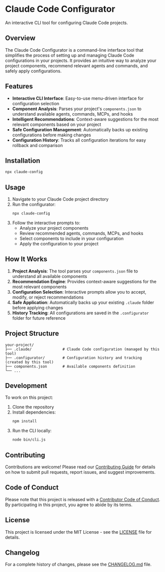 # Claude Code Configurator

An interactive CLI tool for configuring Claude Code projects.

## Overview

The Claude Code Configurator is a command-line interface tool that simplifies the process of setting up and managing Claude Code configurations in your projects. It provides an intuitive way to analyze your project components, recommend relevant agents and commands, and safely apply configurations.

## Features

- **Interactive CLI Interface**: Easy-to-use menu-driven interface for configuration selection
- **Component Analysis**: Parses your project's `components.json` to understand available agents, commands, MCPs, and hooks
- **Intelligent Recommendations**: Context-aware suggestions for the most relevant components based on your project
- **Safe Configuration Management**: Automatically backs up existing configurations before making changes
- **Configuration History**: Tracks all configuration iterations for easy rollback and comparison

## Installation

```bash
npx claude-config
```

## Usage

1. Navigate to your Claude Code project directory
2. Run the configurator:
   ```bash
   npx claude-config
   ```
3. Follow the interactive prompts to:
   - Analyze your project components
   - Review recommended agents, commands, MCPs, and hooks
   - Select components to include in your configuration
   - Apply the configuration to your project

## How It Works

1. **Project Analysis**: The tool parses your `components.json` file to understand all available components
2. **Recommendation Engine**: Provides context-aware suggestions for the most relevant components
3. **Configuration Selection**: Interactive prompts allow you to accept, modify, or reject recommendations
4. **Safe Application**: Automatically backs up your existing `.claude` folder before applying changes
5. **History Tracking**: All configurations are saved in the `.configurator` folder for future reference

## Project Structure

```
your-project/
├── .claude/              # Claude Code configuration (managed by this tool)
├── .configurator/        # Configuration history and tracking (created by this tool)
├── components.json       # Available components definition
└── ...
```

## Development

To work on this project:

1. Clone the repository
2. Install dependencies:
   ```bash
   npm install
   ```
3. Run the CLI locally:
   ```bash
   node bin/cli.js
   ```

## Contributing

Contributions are welcome! Please read our [Contributing Guide](CONTRIBUTING.md) for details on how to submit pull requests, report issues, and suggest improvements.

## Code of Conduct

Please note that this project is released with a [Contributor Code of Conduct](CODE-OF-CONDUCT.md). By participating in this project, you agree to abide by its terms.

## License

This project is licensed under the MIT License - see the [LICENSE](LICENSE) file for details.

## Changelog

For a complete history of changes, please see the [CHANGELOG.md](CHANGELOG.md) file.